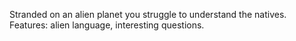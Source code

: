 Stranded on an alien planet you struggle to understand the natives. Features: alien language, interesting questions.